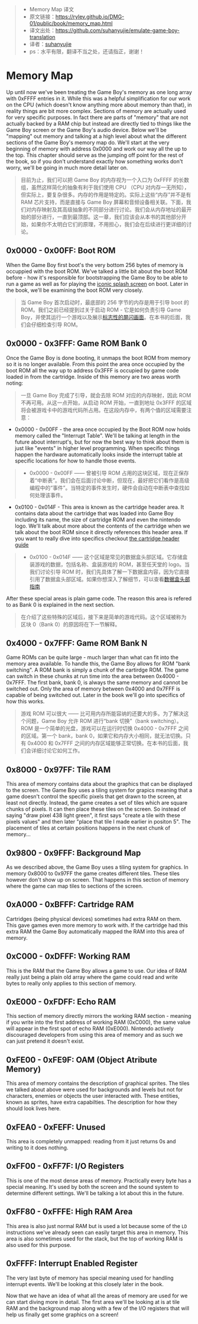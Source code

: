 >* Memory Map 译文
>* 原文链接：https://rylev.github.io/DMG-01/public/book/memory_map.html
>* 译文出处：https://github.com/suhanyujie/emulate-game-boy-translation
>* 译者：[suhanyujie](https://github.com/suhanyujie)
>* ps：水平有限，翻译不当之处，还请指正，谢谢！

# Memory Map

Up until now we've been treating the Game Boy's memory as one long array with 0xFFFF entries in it. While this was a helpful simplification for our work on the CPU (which doesn't know anything more about memory than that), in reality things are bit more complex. Sections of memory are actually used for very specific purposes. In fact there are parts of "memory" that are not actually backed by a RAM chip but instead are directly tied to things like the Game Boy screen or the Game Boy's audio device. Below we'll be "mapping" out memory and talking at a high level about what the different sections of the Game Boy's memory map do. We'll start at the very beginning of memory with address 0x0000 and work our way all the up to the top. This chapter should serve as the jumping off point for the rest of the book, so if you don't understand exactly how something works don't worry, we'll be going in much more detail later on.
>目前为止，我们可以把 Game Boy 的内存视为一个入口为 0xFFFF 的长数组，虽然这样简化的抽象有利于我们使用 CPU （CPU 对内存一无所知），但实际上，要复杂很多。内存的作用是特定的。实际上这些“内存”并不是有 RAM 芯片支持，而是直接与 Game Boy 屏幕和音频设备相关联。下面，我们对内存映射及其高级抽象的不同部分进行讨论。我们会从内存地址的最开始的部分进行，一直到最顶部。这一章，我们应该会从本书的其他部分开始，如果你不太明白它们的原理，不用担心，我们会在后续进行更详细的讨论。

## 0x0000 - 0x00FF: Boot ROM

When the Game Boy first boot's the very bottom 256 bytes of memory is occuppied with the boot ROM. We've talked a little bit about the boot ROM before - how it's responsible for bootstrapping the Game Boy to be able to run a game as well as for playing the [iconic splash screen](https://www.youtube.com/watch?v=ClJWTR_lCL4) on boot. Later in the book, we'll be examining the boot ROM very closely.
>当  Game Boy 首次启动时，最底部的 256 字节的内存是用于引导 boot 的 ROM。我们之前已经提到过关于启动 ROM - 它是如何负责引导 Game Boy，并使其运行一个游戏以及展示[标志性的屏闪画面](https://www.youtube.com/watch?v=ClJWTR_lCL4)。在本书的后面，我们会仔细检查引导 ROM。

## 0x0000 - 0x3FFF: Game ROM Bank 0

Once the Game Boy is done booting, it unmaps the boot ROM from memory so it is no longer available. From this point the area once occupied by the boot ROM all the way up to address 0x3FFF is occupied by game code loaded in from the cartridge. Inside of this memory are two areas worth noting:
>一旦 Game Boy 完成了引导，就会去除 ROM 对应的内存映射，因此 ROM 不再可用。从这一点开始，从启动 ROM 开始，一直到地址 0x3FFF 的区域将会被游戏卡中的游戏代码所占用。在这段内存中，有两个值的区域需要注意：

* 0x0000 - 0x00FF - the area once occupied by the Boot ROM now holds memory called the "Interrupt Table". We'll be talking at length in the future about interrupt's, but for now the best way to think about them is just like "events" in higher level programming. When specific things happen the hardware automatically looks inside the interrupt table at specific locations for how to handle those events.
>* 0x0000 - 0x00FF —— 曾被引导 ROM 占用的这块区域，现在正保存着“中断表”。我们会在后面讨论中断，但现在，最好把它们看作是高级编程中的“事件”。当特定的事件发生时，硬件会自动在中断表中查找如何处理该事件。

* 0x0100 - 0x014F - This area is known as the cartridge header area. It contains data about the cartridge that was loaded into Game Boy including its name, the size of cartridge ROM and even the nintendo logo. We'll talk about more about the contents of the cartridge when we talk about the boot ROM since it directly references this header area. If you want to really dive into specifics checkout [the cartridge header guide](https://rylev.github.io/DMG-01/public/book/appendix/cartridge_header.html)
>* 0x0100 - 0x014F —— 这个区域是常见的数据盒头部区域。它存储盒装游戏的数据，包括名称、盒装游戏的 ROM，甚至任天堂的 logo。当我们讨论引导 ROM 时，我们先具体了解一下数据盒内容，因为它直接引用了数据盒头部区域。如果你想深入了解细节，可以查看[数据盒头部指南](https://rylev.github.io/DMG-01/public/book/appendix/cartridge_header.html)

After these special areas is plain game code. The reason this area is refered to as Bank 0 is explained in the next section.
>在介绍了这些特殊的区域后，接下来是简单的游戏代码。这个区域被称为 区块 0（Bank 0）的原因将在下一节解释。

## 0x4000 - 0x7FFF: Game ROM Bank N
Game ROMs can be quite large - much larger than what can fit into the memory area available. To handle this, the Game Boy allows for ROM "bank switching". A ROM bank is simply a chunk of the cartirdge ROM. The game can switch in these chunks at run time into the area between 0x4000 - 0x7FFF. The first bank, bank 0, is always the same memory and cannot be switched out. Only the area of memory between 0x4000 and 0x7FFF is capable of being switched out. Later in the book we'll go into specifics of how this works.
>游戏 ROM 可以很大 —— 比可用内存所能容纳的还要大的多。为了解决这个问题，Game Boy 允许 ROM 进行“bank 切换”（bank switching）。ROM 是一个简单的光盘，游戏可以在运行时切换 0x4000 - 0x7FFF 之间的区域。第一个 bank，bank 0，如果它和内存大小相同，就无法切换。只有 0x4000 和 0x7FFF 之间的内存区域能够正常切换。在本书的后面，我们会详细讨论它如何工作。

## 0x8000 - 0x97FF: Tile RAM
This area of memory contains data about the graphics that can be displayed to the screen. The Game Boy uses a tiling system for grapics meaning that a game doesn't control the specific pixels that get drawn to the screen, at least not directly. Instead, the game creates a set of tiles which are square chunks of pixels. It can then place these tiles on the screen. So instead of saying "draw pixel 438 light green", it first says "create a tile with these pixels values" and then later "place that tile I made earlier in positon 5". The placement of tiles at certain positions happens in the next chunk of memory...

## 0x9800 - 0x9FFF: Background Map
As we described above, the Game Boy uses a tiling system for graphics. In memory 0x8000 to 0x97FF the game creates different tiles. These tiles however don't show up on screen. That happens in this section of memory where the game can map tiles to sections of the screen.

## 0xA000 - 0xBFFF: Cartridge RAM
Cartridges (being physical devices) sometimes had extra RAM on them. This gave games even more memory to work with. If the cartridge had this extra RAM the Game Boy automatically mapped the RAM into this area of memory.

## 0xC000 - 0xDFFF: Working RAM
This is the RAM that the Game Boy allows a game to use. Our idea of RAM really just being a plain old array where the game could read and write bytes to really only applies to this section of memory.

## 0xE000 - 0xFDFF: Echo RAM
This section of memory directly mirrors the working RAM section - meaning if you write into the first address of working RAM (0xC000), the same value will appear in the first spot of echo RAM (0xE000). Nintendo actively discouraged developers from using this area of memory and as such we can just pretend it doesn't exist.

## 0xFE00 - 0xFE9F: OAM (Object Atribute Memory)
This area of memory contains the description of graphical sprites. The tiles we talked about above were used for backgrounds and levels but not for characters, enemies or objects the user interacted with. These entities, known as sprites, have extra capabilties. The description for how they should look lives here.

## 0xFEA0 - 0xFEFF: Unused
This area is completely unmapped: reading from it just returns 0s and writing to it does nothing.

## 0xFF00 - 0xFF7F: I/O Registers
This is one of the most dense areas of memory. Practically every byte has a special meaning. It's used by both the screen and the sound system to determine different settings. We'll be talking a lot about this in the future.

## 0xFF80 - 0xFFFE: High RAM Area
This area is also just normal RAM but is used a lot because some of the `LD` instructions we've already seen can easily target this area in memory. This area is also sometimes used for the stack, but the top of working RAM is also used for this purpose.

## 0xFFFF: Interrupt Enabled Register
The very last byte of memory has special meaning used for handling interrupt events. We'll be looking at this closely later in the book.

Now that we have an idea of what all the areas of memory are used for we can start diving more in detail. The first area we'll be looking at is at tile RAM and the background map along with a few of the I/O registers that will help us finally get some graphics on a screen!
